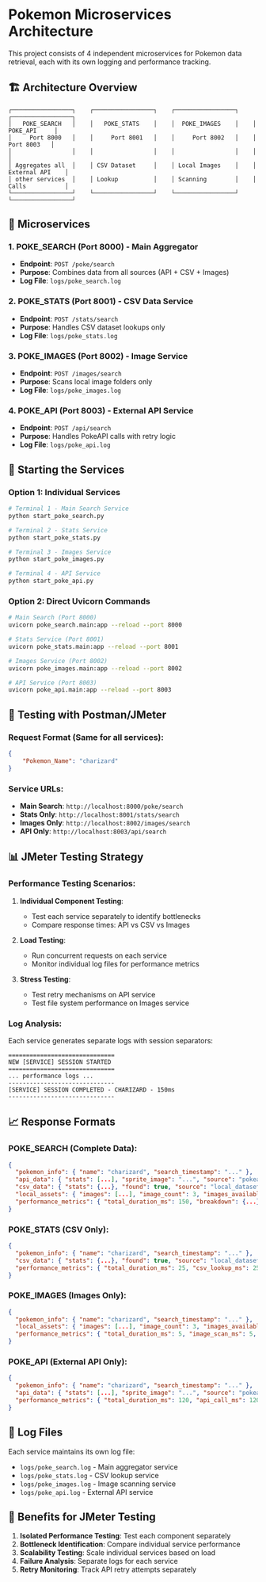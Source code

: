 # Pokemon Microservices Architecture

This project consists of 4 independent microservices for Pokemon data retrieval, each with its own logging and performance tracking.

## 🏗️ Architecture Overview

```
┌─────────────────┐    ┌─────────────────┐    ┌─────────────────┐    ┌─────────────────┐
│   POKE_SEARCH   │    │   POKE_STATS    │    │  POKE_IMAGES    │    │    POKE_API     │
│     Port 8000   │    │     Port 8001   │    │     Port 8002   │    │     Port 8003   │
│                 │    │                 │    │                 │    │                 │
│ Aggregates all  │    │ CSV Dataset     │    │ Local Images    │    │ External API    │
│ other services  │    │ Lookup          │    │ Scanning        │    │ Calls           │
└─────────────────┘    └─────────────────┘    └─────────────────┘    └─────────────────┘
```

## 🚀 Microservices

### 1. **POKE_SEARCH** (Port 8000) - Main Aggregator
- **Endpoint**: `POST /poke/search`
- **Purpose**: Combines data from all sources (API + CSV + Images)
- **Log File**: `logs/poke_search.log`

### 2. **POKE_STATS** (Port 8001) - CSV Data Service
- **Endpoint**: `POST /stats/search`
- **Purpose**: Handles CSV dataset lookups only
- **Log File**: `logs/poke_stats.log`

### 3. **POKE_IMAGES** (Port 8002) - Image Service
- **Endpoint**: `POST /images/search`
- **Purpose**: Scans local image folders only
- **Log File**: `logs/poke_images.log`

### 4. **POKE_API** (Port 8003) - External API Service
- **Endpoint**: `POST /api/search`
- **Purpose**: Handles PokeAPI calls with retry logic
- **Log File**: `logs/poke_api.log`

## 🔧 Starting the Services

### Option 1: Individual Services
```bash
# Terminal 1 - Main Search Service
python start_poke_search.py

# Terminal 2 - Stats Service
python start_poke_stats.py

# Terminal 3 - Images Service
python start_poke_images.py

# Terminal 4 - API Service
python start_poke_api.py
```

### Option 2: Direct Uvicorn Commands
```bash
# Main Search (Port 8000)
uvicorn poke_search.main:app --reload --port 8000

# Stats Service (Port 8001)
uvicorn poke_stats.main:app --reload --port 8001

# Images Service (Port 8002)
uvicorn poke_images.main:app --reload --port 8002

# API Service (Port 8003)
uvicorn poke_api.main:app --reload --port 8003
```

## 🧪 Testing with Postman/JMeter

### Request Format (Same for all services):
```json
{
    "Pokemon_Name": "charizard"
}
```

### Service URLs:
- **Main Search**: `http://localhost:8000/poke/search`
- **Stats Only**: `http://localhost:8001/stats/search`
- **Images Only**: `http://localhost:8002/images/search`
- **API Only**: `http://localhost:8003/api/search`

## 📊 JMeter Testing Strategy

### Performance Testing Scenarios:

1. **Individual Component Testing**:
   - Test each service separately to identify bottlenecks
   - Compare response times: API vs CSV vs Images

2. **Load Testing**:
   - Run concurrent requests on each service
   - Monitor individual log files for performance metrics

3. **Stress Testing**:
   - Test retry mechanisms on API service
   - Test file system performance on Images service

### Log Analysis:
Each service generates separate logs with session separators:
```
==============================
NEW [SERVICE] SESSION STARTED
==============================
... performance logs ...
------------------------------
[SERVICE] SESSION COMPLETED - CHARIZARD - 150ms
------------------------------
```

## 📈 Response Formats

### POKE_SEARCH (Complete Data):
```json
{
  "pokemon_info": { "name": "charizard", "search_timestamp": "..." },
  "api_data": { "stats": [...], "sprite_image": "...", "source": "pokeapi.co" },
  "csv_data": { "stats": {...}, "found": true, "source": "local_dataset" },
  "local_assets": { "images": [...], "image_count": 3, "images_available": true },
  "performance_metrics": { "total_duration_ms": 150, "breakdown": {...}, "retry_count": 0, "status": "success" }
}
```

### POKE_STATS (CSV Only):
```json
{
  "pokemon_info": { "name": "charizard", "search_timestamp": "..." },
  "csv_data": { "stats": {...}, "found": true, "source": "local_dataset" },
  "performance_metrics": { "total_duration_ms": 25, "csv_lookup_ms": 25, "status": "success" }
}
```

### POKE_IMAGES (Images Only):
```json
{
  "pokemon_info": { "name": "charizard", "search_timestamp": "..." },
  "local_assets": { "images": [...], "image_count": 3, "images_available": true, "folder_path": "..." },
  "performance_metrics": { "total_duration_ms": 5, "image_scan_ms": 5, "status": "success" }
}
```

### POKE_API (External API Only):
```json
{
  "pokemon_info": { "name": "charizard", "search_timestamp": "..." },
  "api_data": { "stats": [...], "sprite_image": "...", "source": "pokeapi.co", "pokemon_id": 6, "height": 17, "weight": 905 },
  "performance_metrics": { "total_duration_ms": 120, "api_call_ms": 120, "retry_count": 0, "status": "success" }
}
```

## 📝 Log Files

Each service maintains its own log file:
- `logs/poke_search.log` - Main aggregator service
- `logs/poke_stats.log` - CSV lookup service
- `logs/poke_images.log` - Image scanning service
- `logs/poke_api.log` - External API service

## 🎯 Benefits for JMeter Testing

1. **Isolated Performance Testing**: Test each component separately
2. **Bottleneck Identification**: Compare individual service performance
3. **Scalability Testing**: Scale individual services based on load
4. **Failure Analysis**: Separate logs for each service
5. **Retry Monitoring**: Track API retry attempts separately 